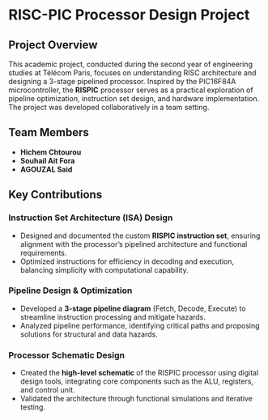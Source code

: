 # RISC-PIC Processor Design Project

## Project Overview
This academic project, conducted during the second year of engineering studies at Télécom Paris, focuses on understanding RISC architecture and designing a 3-stage pipelined processor. Inspired by the PIC16F84A microcontroller, the **RISPIC** processor serves as a practical exploration of pipeline optimization, instruction set design, and hardware implementation. The project was developed collaboratively in a team setting.

## Team Members
- **Hichem Chtourou**  
- **Souhail Ait Fora**  
- **AGOUZAL Said**  

## Key Contributions
### Instruction Set Architecture (ISA) Design
- Designed and documented the custom **RISPIC instruction set**, ensuring alignment with the processor’s pipelined architecture and functional requirements.
- Optimized instructions for efficiency in decoding and execution, balancing simplicity with computational capability.

### Pipeline Design & Optimization
- Developed a **3-stage pipeline diagram** (Fetch, Decode, Execute) to streamline instruction processing and mitigate hazards.
- Analyzed pipeline performance, identifying critical paths and proposing solutions for structural and data hazards.

### Processor Schematic Design
- Created the **high-level schematic** of the RISPIC processor using digital design tools, integrating core components such as the ALU, registers, and control unit.
- Validated the architecture through functional simulations and iterative testing.
